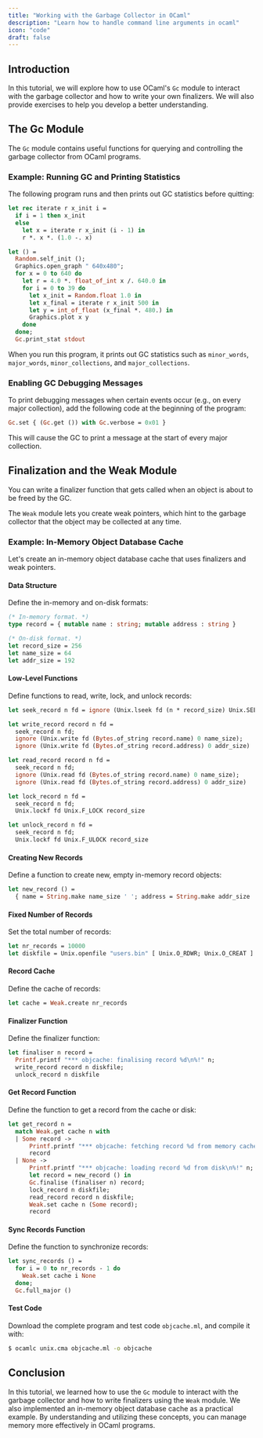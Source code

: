 ```yaml
---
title: "Working with the Garbage Collector in OCaml"
description: "Learn how to handle command line arguments in ocaml"
icon: "code"
draft: false
---
```


## Introduction

In this tutorial, we will explore how to use OCaml's `Gc` module to interact with the garbage collector and how to write your own finalizers. We will also provide exercises to help you develop a better understanding.

## The Gc Module

The `Gc` module contains useful functions for querying and controlling the garbage collector from OCaml programs.

### Example: Running GC and Printing Statistics

The following program runs and then prints out GC statistics before quitting:

```ocaml
let rec iterate r x_init i =
  if i = 1 then x_init
  else
    let x = iterate r x_init (i - 1) in
    r *. x *. (1.0 -. x)

let () =
  Random.self_init ();
  Graphics.open_graph " 640x480";
  for x = 0 to 640 do
    let r = 4.0 *. float_of_int x /. 640.0 in
    for i = 0 to 39 do
      let x_init = Random.float 1.0 in
      let x_final = iterate r x_init 500 in
      let y = int_of_float (x_final *. 480.) in
      Graphics.plot x y
    done
  done;
  Gc.print_stat stdout
```

When you run this program, it prints out GC statistics such as `minor_words`, `major_words`, `minor_collections`, and `major_collections`.

### Enabling GC Debugging Messages

To print debugging messages when certain events occur (e.g., on every major collection), add the following code at the beginning of the program:

```ocaml
Gc.set { (Gc.get ()) with Gc.verbose = 0x01 }
```

This will cause the GC to print a message at the start of every major collection.

## Finalization and the Weak Module

You can write a finalizer function that gets called when an object is about to be freed by the GC.

The `Weak` module lets you create weak pointers, which hint to the garbage collector that the object may be collected at any time.

### Example: In-Memory Object Database Cache

Let's create an in-memory object database cache that uses finalizers and weak pointers.

#### Data Structure

Define the in-memory and on-disk formats:

```ocaml
(* In-memory format. *)
type record = { mutable name : string; mutable address : string }

(* On-disk format. *)
let record_size = 256
let name_size = 64
let addr_size = 192
```

#### Low-Level Functions

Define functions to read, write, lock, and unlock records:

```ocaml
let seek_record n fd = ignore (Unix.lseek fd (n * record_size) Unix.SEEK_SET)

let write_record record n fd =
  seek_record n fd;
  ignore (Unix.write fd (Bytes.of_string record.name) 0 name_size);
  ignore (Unix.write fd (Bytes.of_string record.address) 0 addr_size)

let read_record record n fd =
  seek_record n fd;
  ignore (Unix.read fd (Bytes.of_string record.name) 0 name_size);
  ignore (Unix.read fd (Bytes.of_string record.address) 0 addr_size)

let lock_record n fd =
  seek_record n fd;
  Unix.lockf fd Unix.F_LOCK record_size

let unlock_record n fd =
  seek_record n fd;
  Unix.lockf fd Unix.F_ULOCK record_size
```

#### Creating New Records

Define a function to create new, empty in-memory record objects:

```ocaml
let new_record () =
  { name = String.make name_size ' '; address = String.make addr_size ' ' }
```

#### Fixed Number of Records

Set the total number of records:

```ocaml
let nr_records = 10000
let diskfile = Unix.openfile "users.bin" [ Unix.O_RDWR; Unix.O_CREAT ] 0o666
```

#### Record Cache

Define the cache of records:

```ocaml
let cache = Weak.create nr_records
```

#### Finalizer Function

Define the finalizer function:

```ocaml
let finaliser n record =
  Printf.printf "*** objcache: finalising record %d\n%!" n;
  write_record record n diskfile;
  unlock_record n diskfile
```

#### Get Record Function

Define the function to get a record from the cache or disk:

```ocaml
let get_record n =
  match Weak.get cache n with
  | Some record ->
      Printf.printf "*** objcache: fetching record %d from memory cache\n%!" n;
      record
  | None ->
      Printf.printf "*** objcache: loading record %d from disk\n%!" n;
      let record = new_record () in
      Gc.finalise (finaliser n) record;
      lock_record n diskfile;
      read_record record n diskfile;
      Weak.set cache n (Some record);
      record
```

#### Sync Records Function

Define the function to synchronize records:

```ocaml
let sync_records () =
  for i = 0 to nr_records - 1 do
    Weak.set cache i None
  done;
  Gc.full_major ()
```

#### Test Code

Download the complete program and test code `objcache.ml`, and compile it with:

```sh
$ ocamlc unix.cma objcache.ml -o objcache
```

## Conclusion

In this tutorial, we learned how to use the `Gc` module to interact with the garbage collector and how to write finalizers using the `Weak` module. We also implemented an in-memory object database cache as a practical example. By understanding and utilizing these concepts, you can manage memory more effectively in OCaml programs.